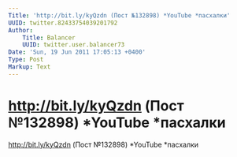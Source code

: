 ```yaml
---
Title: 'http://bit.ly/kyQzdn (Пост №132898) *YouTube *пасхалки'
UUID: twitter.82433754039201792
Author:
    Title: Balancer
    UUID: twitter.user.balancer73
Date: 'Sun, 19 Jun 2011 17:05:13 +0400'
Type: Post
Markup: Text
---
```


# http://bit.ly/kyQzdn (Пост №132898) *YouTube *пасхалки

http://bit.ly/kyQzdn (Пост №132898) *YouTube *пасхалки